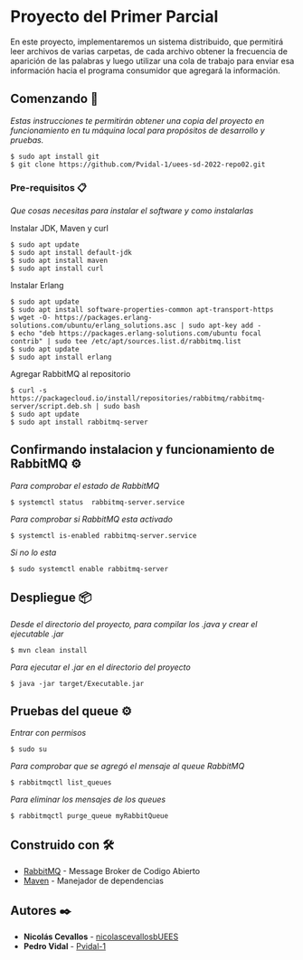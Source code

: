 # Proyecto del Primer Parcial

En este proyecto, implementaremos un sistema distribuido, que permitirá leer archivos de
varias carpetas, de cada archivo obtener la frecuencia de aparición de las palabras y luego
utilizar una cola de trabajo para enviar esa información hacia el programa consumidor que
agregará la información.

## Comenzando 🚀

_Estas instrucciones te permitirán obtener una copia del proyecto en funcionamiento en tu máquina local para propósitos de desarrollo y pruebas._

```
$ sudo apt install git
$ git clone https://github.com/Pvidal-1/uees-sd-2022-repo02.git
```

### Pre-requisitos 📋

_Que cosas necesitas para instalar el software y como instalarlas_

Instalar JDK, Maven y curl

```
$ sudo apt update
$ sudo apt install default-jdk 
$ sudo apt install maven
$ sudo apt install curl
```

Instalar Erlang

```
$ sudo apt update
$ sudo apt install software-properties-common apt-transport-https
$ wget -O- https://packages.erlang-solutions.com/ubuntu/erlang_solutions.asc | sudo apt-key add -
$ echo "deb https://packages.erlang-solutions.com/ubuntu focal contrib" | sudo tee /etc/apt/sources.list.d/rabbitmq.list
$ sudo apt update
$ sudo apt install erlang
```
Agregar RabbitMQ al repositorio

```
$ curl -s https://packagecloud.io/install/repositories/rabbitmq/rabbitmq-server/script.deb.sh | sudo bash
$ sudo apt update
$ sudo apt install rabbitmq-server
```

## Confirmando instalacion y funcionamiento de RabbitMQ ⚙️

_Para comprobar el estado de RabbitMQ_

```
$ systemctl status  rabbitmq-server.service
```

_Para comprobar si RabbitMQ esta activado_

```
$ systemctl is-enabled rabbitmq-server.service 
```

_Si no lo esta_

```
$ sudo systemctl enable rabbitmq-server
```
## Despliegue 📦

_Desde el directorio del proyecto, para compilar los .java y crear el ejecutable .jar_

```
$ mvn clean install
```

_Para ejecutar el .jar en el directorio del proyecto_

```
$ java -jar target/Executable.jar
```

## Pruebas del queue ⚙️

_Entrar con permisos_

```
$ sudo su
```

_Para comprobar que se agregó el mensaje al queue RabbitMQ_

```
$ rabbitmqctl list_queues
```

_Para eliminar los mensajes de los queues_
```
$ rabbitmqctl purge_queue myRabbitQueue
```


## Construido con 🛠️

* [RabbitMQ](https://www.rabbitmq.com/) - Message Broker de Codigo Abierto
* [Maven](https://maven.apache.org/) - Manejador de dependencias

## Autores ✒️

* **Nicolás Cevallos** - [nicolascevallosbUEES](https://github.com/nicolascevallosbuees/)
* **Pedro Vidal** - [Pvidal-1](https://github.com/Pvidal-1/)
